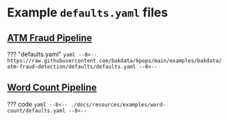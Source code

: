 # Example `defaults.yaml` files

## [ATM Fraud Pipeline](https://github.com/bakdata/kpops/tree/main/examples/bakdata/atm-fraud-detection/defaults)

??? "defaults.yaml"
    ```yaml
        --8<--
        https://raw.githubusercontent.com/bakdata/kpops/main/examples/bakdata/atm-fraud-detection/defaults/defaults.yaml
        --8<--
    ```

<!-- ## [Word-count Pipeline](https://github.com/bakdata/kpops-examples/tree/main/word-count/deployment/kpops/defaults) -->
## [Word Count Pipeline](/user/getting-started/quick-start)

<!-- Replace with https://raw.githubusercontent.com/bakdata/kpops-examples/main/word-count/deployment/kpops/pipeline.yaml? -->
??? code
    ```yaml
        --8<--
        ./docs/resources/examples/word-count/defaults.yaml
        --8<--
    ```
